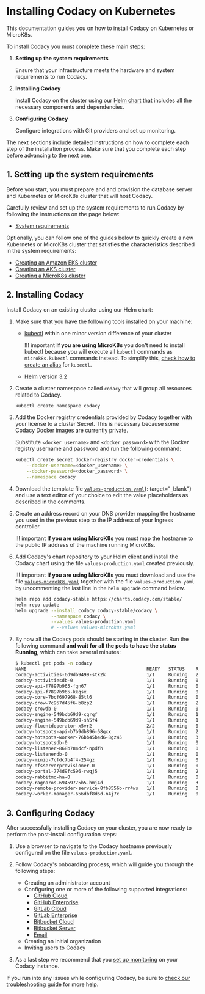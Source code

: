 # Installing Codacy on Kubernetes

This documentation guides you on how to install Codacy on Kubernetes or MicroK8s.

To install Codacy you must complete these main steps:

1.  **Setting up the system requirements**

    Ensure that your infrastructure meets the hardware and system requirements to run Codacy.

2.  **Installing Codacy**

    Install Codacy on the cluster using our [Helm chart](https://github.com/codacy/chart/) that includes all the necessary components and dependencies.

3.  **Configuring Codacy**

    Configure integrations with Git providers and set up monitoring.

The next sections include detailed instructions on how to complete each step of the installation process. Make sure that you complete each step before advancing to the next one.

## 1. Setting up the system requirements

Before you start, you must prepare and and provision the database server and Kubernetes or MicroK8s cluster that will host Codacy.

Carefully review and set up the system requirements to run Codacy by following the instructions on the page below:

-   [System requirements](requirements.md)

Optionally, you can follow one of the guides below to quickly create a new Kubernetes or MicroK8s cluster that satisfies the characteristics described in the system requirements:

-   [Creating an Amazon EKS cluster](infrastructure/eks-quickstart.md)
-   [Creating an AKS cluster](infrastructure/aks-quickstart.md)
-   [Creating a MicroK8s cluster](infrastructure/microk8s-quickstart.md)

## 2. Installing Codacy

Install Codacy on an existing cluster using our Helm chart:

1.  Make sure that you have the following tools installed on your machine:

    -   [kubectl](https://kubernetes.io/docs/tasks/tools/install-kubectl/) within one minor version difference of your cluster

        !!! important
            **If you are using MicroK8s** you don't need to install kubectl because you will execute all `kubectl` commands as `microk8s.kubectl` commands instead. To simplify this, [check how to create an alias](infrastructure/microk8s-quickstart.md#notes-on-installing-codacy) for `kubectl`.

    -   [Helm](https://helm.sh/docs/intro/install/) version 3.2

2.  Create a cluster namespace called `codacy` that will group all resources related to Codacy.

    ```bash
    kubectl create namespace codacy
    ```

3.  Add the Docker registry credentials provided by Codacy together with your license to a cluster Secret. This is necessary because some Codacy Docker images are currently private.

    Substitute `<docker_username>` and `<docker_password>` with the Docker registry username and password and run the following command:

    ```bash
    kubectl create secret docker-registry docker-credentials \
        --docker-username=<docker_username> \
        --docker-password=<docker_password> \
        --namespace codacy
    ```

4.  Download the template file [`values-production.yaml`](./values-files/values-production.yaml){: target="_blank"} and use a text editor of your choice to edit the value placeholders as described in the comments.

5.  Create an address record on your DNS provider mapping the hostname you used in the previous step to the IP address of your Ingress controller.

    !!! important
        **If you are using MicroK8s** you must map the hostname to the public IP address of the machine running MicroK8s.

6.  <span id="helm-upgrade">Add Codacy's chart repository to your Helm client and install the Codacy chart using the file `values-production.yaml` created previously.</span>

    !!! important
        **If you are using MicroK8s** you must download and use the file [`values-microk8s.yaml`](./values-files/values-microk8s.yaml) together with the file `values-production.yaml` by uncommenting the last line in the `helm upgrade` command below.

    ```bash
    helm repo add codacy-stable https://charts.codacy.com/stable/
    helm repo update
    helm upgrade --install codacy codacy-stable/codacy \
                 --namespace codacy \
                 --values values-production.yaml
                 # --values values-microk8s.yaml
    ```

7.  By now all the Codacy pods should be starting in the cluster. Run the following command **and wait for all the pods to have the status Running**, which can take several minutes:

    ```bash
    $ kubectl get pods -n codacy
    NAME                                            READY   STATUS    RESTARTS   AGE
    codacy-activities-6d9db9499-stk2k               1/1     Running   2          8m57s
    codacy-activitiesdb-0                           1/1     Running   0          8m57s
    codacy-api-f7897b965-fgn67                      1/1     Running   0          8m57s
    codacy-api-f7897b965-kkqsx                      1/1     Running   0          8m57s
    codacy-core-7bcf697968-85tl6                    1/1     Running   0          8m57s
    codacy-crow-7c957d45f6-b8zp2                    1/1     Running   2          8m57s
    codacy-crowdb-0                                 1/1     Running   0          8m57s
    codacy-engine-549bcb69d9-cgrqf                  1/1     Running   1          8m57s
    codacy-engine-549bcb69d9-sh5f4                  1/1     Running   1          8m57s
    codacy-fluentdoperator-x5vr2                    2/2     Running   0          8m57s
    codacy-hotspots-api-b7b9db896-68gxx             1/1     Running   2          8m57s
    codacy-hotspots-worker-76bb45b4d6-8gz45         1/1     Running   3          8m57s
    codacy-hotspotsdb-0                             1/1     Running   0          8m57s
    codacy-listener-868b784dcf-npdfh                1/1     Running   0          8m57s
    codacy-listenerdb-0                             1/1     Running   0          8m57s
    codacy-minio-7cfdc7b4f4-254gz                   1/1     Running   0          8m57s
    codacy-nfsserverprovisioner-0                   1/1     Running   0          8m57s
    codacy-portal-774d9fc596-rwqj5                  1/1     Running   2          8m56s
    codacy-rabbitmq-ha-0                            1/1     Running   0          8m57s
    codacy-ragnaros-69459775b5-hmj4d                1/1     Running   3          8m57s
    codacy-remote-provider-service-8fb8556b-rr4ws   1/1     Running   0          8m56s
    codacy-worker-manager-656dbf8d6d-n4j7c          1/1     Running   0          8m57s
    ```

## 3. Configuring Codacy

After successfully installing Codacy on your cluster, you are now ready to perform the post-install configuration steps:

1.  Use a browser to navigate to the Codacy hostname previously configured on the file `values-production.yaml`.

2.  Follow Codacy's onboarding process, which will guide you through the following steps:

    -   Creating an administrator account
    -   Configuring one or more of the following supported integrations:
        -   [GitHub Cloud](configuration/integrations/github-cloud.md)
        -   [GitHub Enterprise](configuration/integrations/github-enterprise.md)
        -   [GitLab Cloud](configuration/integrations/gitlab-cloud.md)
        -   [GitLab Enterprise](configuration/integrations/gitlab-enterprise.md)
        -   [Bitbucket Cloud](configuration/integrations/bitbucket-cloud.md)
        -   [Bitbucket Server](configuration/integrations/bitbucket-server.md)
        -   [Email](configuration/integrations/email.md)
    -   Creating an initial organization
    -   Inviting users to Codacy

3.  As a last step we recommend that you [set up monitoring](configuration/monitoring.md) on your Codacy instance.

If you run into any issues while configuring Codacy, be sure to [check our troubleshooting guide](troubleshoot/troubleshoot.md) for more help.
